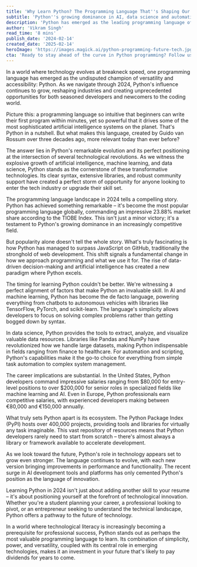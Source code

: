 ```yaml
---
title: 'Why Learn Python? The Programming Language That''s Shaping Our Future'
subtitle: 'Python''s growing dominance in AI, data science and automation makes it the must-learn programming language of 2024'
description: 'Python has emerged as the leading programming language of 2024, dominating fields from AI and machine learning to data science and automation. With its intuitive syntax and powerful capabilities, Python offers unprecedented opportunities for both beginners and experienced developers. Learn why Python''s 23.88% market share and extensive ecosystem make it the must-learn language for future-focused professionals.'
author: 'Vikram Singh'
read_time: '8 mins'
publish_date: '2024-02-14'
created_date: '2025-02-14'
heroImage: 'https://images.magick.ai/python-programming-future-tech.jpg'
cta: 'Ready to stay ahead of the curve in Python programming? Follow us on LinkedIn for daily insights, tutorials, and industry updates that will accelerate your Python journey!'
---
```


In a world where technology evolves at breakneck speed, one programming language has emerged as the undisputed champion of versatility and accessibility: Python. As we navigate through 2024, Python's influence continues to grow, reshaping industries and creating unprecedented opportunities for both seasoned developers and newcomers to the coding world.

Picture this: a programming language so intuitive that beginners can write their first program within minutes, yet so powerful that it drives some of the most sophisticated artificial intelligence systems on the planet. That's Python in a nutshell. But what makes this language, created by Guido van Rossum over three decades ago, more relevant today than ever before?

The answer lies in Python's remarkable evolution and its perfect positioning at the intersection of several technological revolutions. As we witness the explosive growth of artificial intelligence, machine learning, and data science, Python stands as the cornerstone of these transformative technologies. Its clear syntax, extensive libraries, and robust community support have created a perfect storm of opportunity for anyone looking to enter the tech industry or upgrade their skill set.

The programming language landscape in 2024 tells a compelling story. Python has achieved something remarkable – it's become the most popular programming language globally, commanding an impressive 23.88% market share according to the TIOBE Index. This isn't just a minor victory; it's a testament to Python's growing dominance in an increasingly competitive field.

But popularity alone doesn't tell the whole story. What's truly fascinating is how Python has managed to surpass JavaScript on GitHub, traditionally the stronghold of web development. This shift signals a fundamental change in how we approach programming and what we use it for. The rise of data-driven decision-making and artificial intelligence has created a new paradigm where Python excels.

The timing for learning Python couldn't be better. We're witnessing a perfect alignment of factors that make Python an invaluable skill. In AI and machine learning, Python has become the de facto language, powering everything from chatbots to autonomous vehicles with libraries like TensorFlow, PyTorch, and scikit-learn. The language's simplicity allows developers to focus on solving complex problems rather than getting bogged down by syntax.

In data science, Python provides the tools to extract, analyze, and visualize valuable data resources. Libraries like Pandas and NumPy have revolutionized how we handle large datasets, making Python indispensable in fields ranging from finance to healthcare. For automation and scripting, Python's capabilities make it the go-to choice for everything from simple task automation to complex system management.

The career implications are substantial. In the United States, Python developers command impressive salaries ranging from $80,000 for entry-level positions to over $200,000 for senior roles in specialized fields like machine learning and AI. Even in Europe, Python professionals earn competitive salaries, with experienced developers making between €80,000 and €150,000 annually.

What truly sets Python apart is its ecosystem. The Python Package Index (PyPI) hosts over 400,000 projects, providing tools and libraries for virtually any task imaginable. This vast repository of resources means that Python developers rarely need to start from scratch – there's almost always a library or framework available to accelerate development.

As we look toward the future, Python's role in technology appears set to grow even stronger. The language continues to evolve, with each new version bringing improvements in performance and functionality. The recent surge in AI development tools and platforms has only cemented Python's position as the language of innovation.

Learning Python in 2024 isn't just about adding another skill to your resume – it's about positioning yourself at the forefront of technological innovation. Whether you're a student planning your career, a professional looking to pivot, or an entrepreneur seeking to understand the technical landscape, Python offers a pathway to the future of technology.

In a world where technological literacy is increasingly becoming a prerequisite for professional success, Python stands out as perhaps the most valuable programming language to learn. Its combination of simplicity, power, and versatility, coupled with its central role in emerging technologies, makes it an investment in your future that's likely to pay dividends for years to come.